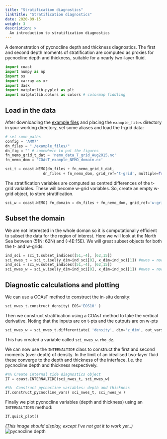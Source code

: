 ```yaml
---
title: "Stratification diagnostics"
linkTitle: "Stratification diagnostics"
date: 2020-09-15
weight: 3
description: >
  An introduction to stratification diagnostics
---
```


A demonstration of pycnocline depth and thickness diagnostics.
The first and second depth moments of stratification are computed as proxies
for pycnocline depth and thickness, suitable for a nearly two-layer fluid.

```python
import coast
import numpy as np
import os
import xarray as xr
import dask
import matplotlib.pyplot as plt
import matplotlib.colors as colors # colormap fiddling
```

## Load in the data

After downloading the [example files](https://linkedsystems.uk/erddap/files/COAsT_example_files/)
and placing the ``example_files`` directory in your working directory, set some
aliases and load the t-grid data:

```python
# set some paths
config = 'AMM7'
dn_files = "./example_files/"
dn_fig = "" # somewhere to put the figures
fn_nemo_grid_t_dat = 'nemo_data_T_grid_Aug2015.nc'
fn_nemo_dom = 'COAsT_example_NEMO_domain.nc'

sci_t = coast.NEMO(dn_files + fn_nemo_grid_t_dat,
                 dn_files + fn_nemo_dom, grid_ref='t-grid', multiple=True)
```

The stratification variables are computed as centred differences of the t-grid
variables. These will become w-grid variables.
So, create an empty w-grid object, to store stratification.

```python
sci_w = coast.NEMO( fn_domain = dn_files + fn_nemo_dom, grid_ref='w-grid')
```

## Subset the domain

We are not interested in the whole doman so it is computationally efficient to
subset the data for the region of interest. Here we will look at the North Sea between
(51N: 62N) and (-4E:15E). We will great subset objects for both the t- and w-grids:

```python
ind_sci = sci_t.subset_indices([51,-4], [62,15])
sci_nwes_t = sci_t.isel(y_dim=ind_sci[0], x_dim=ind_sci[1]) #nwes = northwest european shelf
ind_sci = sci_w.subset_indices([51,-4], [62,15])
sci_nwes_w = sci_w.isel(y_dim=ind_sci[0], x_dim=ind_sci[1]) #nwes = northwest european shelf
```

## Diagnostic calculations and plotting

We can use a COAsT method to construct the in-situ density:
```python
sci_nwes_t.construct_density( EOS='EOS10' )
```

Then we construct stratification using a COAsT method to take the vertical
derivative. Noting that the inputs are on t-pts and the outputs are on w-pts
```python
sci_nwes_w = sci_nwes_t.differentiate( 'density', dim='z_dim', out_varstr='rho_dz', out_obj=sci_nwes_w ) # --> sci_nwes_w.rho_dz
```
This has created a variable called ``sci_nwes_w.rho_dz``.

We can now use the ``INTERNALTIDE`` class to construct the first and second
moments (over depth) of density. In the limit of an idealised two-layer fluid
these converge to the depth and thickness of the interface. I.e. the pycnocline
depth and thickness respectively.

```python
#%% Create internal tide diagnostics object
IT = coast.INTERNALTIDE(sci_nwes_t, sci_nwes_w)

#%%  Construct pycnocline variables: depth and thickness
IT.construct_pycnocline_vars( sci_nwes_t, sci_nwes_w )
```

Finally we plot pycnocline variables (depth and thickness) using an ``INTERNALTIDES``
method:

```python
IT.quick_plot()
```
*(This image should display, except I've not got it to work yet..)*
![pycnocline depth](figures/strat_1st_mom.png)
